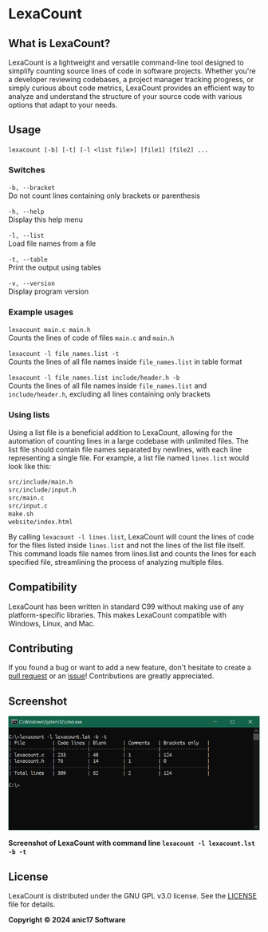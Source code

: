 # LexaCount

## What is LexaCount?

LexaCount is a lightweight and versatile command-line tool designed to simplify counting source lines of code in software projects. Whether you're a developer reviewing codebases, a project manager tracking progress, or simply curious about code metrics, LexaCount provides an efficient way to analyze and understand the structure of your source code with various options that adapt to your needs.

## Usage

`lexacount [-b] [-t] [-l <list file>] [file1] [file2] ...`

### Switches

`-b, --bracket`  
Do not count lines containing only brackets or parenthesis

`-h, --help`  
Display this help menu

`-l, --list`  
Load file names from a file

`-t, --table`  
Print the output using tables

`-v, --version`  
Display program version

### Example usages

`lexacount main.c main.h`  
Counts the lines of code of files `main.c` and `main.h`

`lexacount -l file_names.list -t`  
Counts the lines of all file names inside `file_names.list` in table format

`lexacount -l file_names.list include/header.h -b`  
Counts the lines of all file names inside `file_names.list` and `include/header.h`, excluding all lines containing only brackets  


### Using lists

Using a list file is a beneficial addition to LexaCount, allowing for the automation of counting lines in a large codebase with unlimited files. The list file should contain file names separated by newlines, with each line representing a single file. For example, a list file named `lines.list` would look like this:

```
src/include/main.h
src/include/input.h
src/main.c
src/input.c
make.sh
website/index.html
```
By calling `lexacount -l lines.list`, LexaCount will count the lines of code for the files listed inside `lines.list` and not the lines of the list file itself. This command loads file names from lines.list and counts the lines for each specified file, streamlining the process of analyzing multiple files.

## Compatibility

LexaCount has been written in standard C99 without making use of any platform-specific libraries. This makes LexaCount compatible with Windows, Linux, and Mac.

## Contributing

If you found a bug or want to add a new feature, don't hesitate to create a [pull request](https://github.com/anic17/LexaCount/pulls) or an [issue](https://github.com/anic17LexaCount/issues)! Contributions are greatly appreciated.

## Screenshot

![Screenshot of LexaCount](https://raw.githubusercontent.com/anic17/LexaCount/1d163e0f6d20ecee33ccdcbc14ba2d436ead2653/res/lexacount.png)  

**Screenshot of LexaCount with command line `lexacount -l lexacount.lst -b -t`**

## License

LexaCount is distributed under the GNU GPL v3.0 license. See the [LICENSE](/LICENSE) file for details.

**Copyright &copy; 2024 anic17 Software**

<img src="https://hits.seeyoufarm.com/api/count/incr/badge.svg?url=https%3A%2F%2Fgithub.com%2Fanic17%2FLexaCount&count_bg=%23FFFFFF&title_bg=%23FFFFFF&icon=&icon_color=%23FFFFFF&title=hits&edge_flat=false" height=0 width=0>
